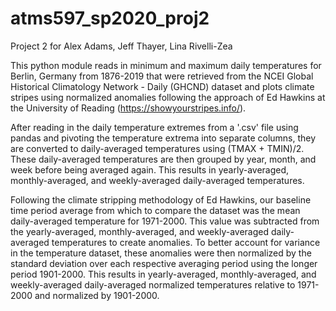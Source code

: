 # atms597_sp2020_proj2

Project 2 for Alex Adams, Jeff Thayer, Lina Rivelli-Zea

This python module reads in minimum and maximum daily temperatures for Berlin, Germany from 1876-2019 that were retrieved from the NCEI Global Historical Climatology Network - Daily (GHCND) dataset and plots climate stripes using normalized anomalies following the approach of Ed Hawkins at the University of Reading (https://showyourstripes.info/). 

After reading in the daily temperature extremes from a '.csv' file using pandas and pivoting the temperature extrema into separate columns, they are converted to daily-averaged temperatures using (TMAX + TMIN)/2. These daily-averaged temperatures are then grouped by year, month, and week before being averaged again. This results in yearly-averaged, monthly-averaged, and weekly-averaged daily-averaged temperatures. 

Following the climate stripping methodology of Ed Hawkins, our baseline time period average from which to compare the dataset was the mean daily-averaged temperature for 1971-2000. This value was subtracted from the yearly-averaged, monthly-averaged, and weekly-averaged daily-averaged temperatures to create anomalies. To better account for variance in the temperature dataset, these anomalies were then normalized by the standard deviation over each respective averaging period using the longer period 1901-2000. This results in yearly-averaged, monthly-averaged, and weekly-averaged daily-averaged normalized temperatures relative to 1971-2000 and normalized by 1901-2000.
